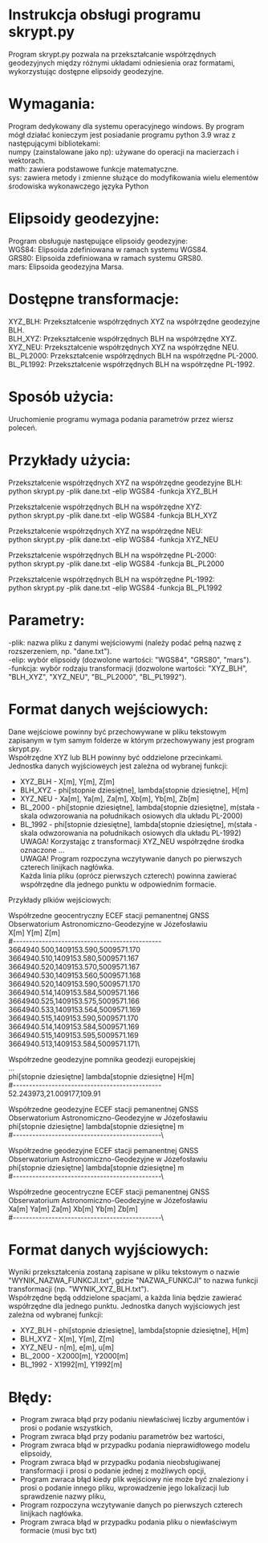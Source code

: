 # Instrukcja obsługi programu skrypt.py
Program skrypt.py pozwala na przekształcanie współrzędnych geodezyjnych między różnymi układami odniesienia oraz formatami, wykorzystując dostępne elipsoidy geodezyjne. 

# Wymagania:
Program dedykowany dla systemu operacyjnego windows. By program mógł działać konieczym jest posiadanie programu python 3.9 wraz z następującymi bibliotekami:\
numpy (zainstalowane jako np): używane do operacji na macierzach i wektorach.\
math: zawiera podstawowe funkcje matematyczne.\
sys: zawiera metody i zmienne służące do modyfikowania wielu elementów środowiska wykonawczego języka Python

# Elipsoidy geodezyjne:
Program obsługuje następujące elipsoidy geodezyjne:\
WGS84: Elipsoida zdefiniowana w ramach systemu WGS84.\
GRS80: Elipsoida zdefiniowana w ramach systemu GRS80.\
mars: Elipsoida geodezyjna Marsa.

# Dostępne transformacje:
XYZ_BLH: Przekształcenie współrzędnych XYZ na współrzędne geodezyjne BLH.\
BLH_XYZ: Przekształcenie współrzędnych BLH na współrzędne XYZ.\
XYZ_NEU: Przekształcenie współrzędnych XYZ na współrzędne NEU.\
BL_PL2000: Przekształcenie współrzędnych BLH na współrzędne PL-2000.\
BL_PL1992: Przekształcenie współrzędnych BLH na współrzędne PL-1992.

# Sposób użycia:
Uruchomienie programu wymaga podania parametrów przez wiersz poleceń.

# Przykłady użycia:

Przekształcenie współrzędnych XYZ na współrzędne geodezyjne BLH:\
python skrypt.py -plik dane.txt -elip WGS84 -funkcja XYZ_BLH

Przekształcenie współrzędnych BLH na współrzędne XYZ:\
python skrypt.py -plik dane.txt -elip WGS84 -funkcja BLH_XYZ

Przekształcenie współrzędnych XYZ na współrzędne NEU:\
python skrypt.py -plik dane.txt -elip WGS84 -funkcja XYZ_NEU

Przekształcenie współrzędnych BLH na współrzędne PL-2000:\
python skrypt.py -plik dane.txt -elip WGS84 -funkcja BL_PL2000

Przekształcenie współrzędnych BLH na współrzędne PL-1992:\
python skrypt.py -plik dane.txt -elip WGS84 -funkcja BL_PL1992

# Parametry:
-plik: nazwa pliku z danymi wejściowymi (należy podać pełną nazwę z rozszerzeniem, np. "dane.txt").\
-elip: wybór elipsoidy (dozwolone wartości: "WGS84", "GRS80", "mars").\
-funkcja: wybór rodzaju transformacji (dozwolone wartości: "XYZ_BLH", "BLH_XYZ", "XYZ_NEU", "BL_PL2000", "BL_PL1992").

# Format danych wejściowych:
Dane wejściowe powinny być przechowywane w pliku tekstowym zapisanym w tym samym folderze w którym przechowywany jest program skrypt.py.\
Współrzędne XYZ lub BLH powinny być oddzielone przecinkami.\
Jednostka danych wyjścioweych jest zależna od wybranej funkcji:
- XYZ_BLH - X[m], Y[m], Z[m]
- BLH_XYZ - phi[stopnie dziesiętne], lambda[stopnie dziesiętne], H[m]
- XYZ_NEU - Xa[m], Ya[m], Za[m], Xb[m], Yb[m], Zb[m]
- BL_2000 - phi[stopnie dziesiętne], lambda[stopnie dziesiętne], m(stała - skala odwzorowania na południkach osiowych dla układu PL-2000)
- BL_1992 - phi[stopnie dziesiętne], lambda[stopnie dziesiętne], m(stała - skala odwzorowania na południkach osiowych dla układu PL-1992)
UWAGA! Korzystając z transformacji XYZ_NEU współrzędne środka oznaczone ...\
UWAGA! Program rozpoczyna wczytywanie danych  po pierwszych czterech linijkach nagłówka.\
Każda linia pliku (oprócz pierwszych czterech) powinna zawierać współrzędne dla jednego punktu w odpowiednim formacie.


Przykłady plkiów wejściowych:

Współrzedne geocentryczny ECEF stacji pemanentnej GNSS\
Obserwatorium Astronomiczno-Geodezyjne w Józefosławiu\
  X[m]         Y[m]        Z[m]\
#----------------------------------------------\
3664940.500,1409153.590,5009571.170\
3664940.510,1409153.580,5009571.167\
3664940.520,1409153.570,5009571.167\
3664940.530,1409153.560,5009571.168\
3664940.520,1409153.590,5009571.170\
3664940.514,1409153.584,5009571.166\
3664940.525,1409153.575,5009571.166\
3664940.533,1409153.564,5009571.169\
3664940.515,1409153.590,5009571.170\
3664940.514,1409153.584,5009571.169\
3664940.515,1409153.595,5009571.169\
3664940.513,1409153.584,5009571.171\

Współrzedne geodezyjne pomnika geodezji europejskiej\
...\
  phi[stopnie dziesiętne]         lambda[stopnie dziesiętne]        H[m]\
#----------------------------------------------\
52.243973,21.009177,109.91

Współrzedne geodezyjne ECEF stacji pemanentnej GNSS\
Obserwatorium Astronomiczno-Geodezyjne w Józefosławiu\
  phi[stopnie dziesiętne]         lambda[stopnie dziesiętne]         m\
#----------------------------------------------\

Współrzedne geodezyjne ECEF stacji pemanentnej GNSS\
Obserwatorium Astronomiczno-Geodezyjne w Józefosławiu\
  phi[stopnie dziesiętne]         lambda[stopnie dziesiętne]         m\
#----------------------------------------------\

Współrzedne geocentryczne ECEF stacji pemanentnej GNSS\
Obserwatorium Astronomiczno-Geodezyjne w Józefosławiu\
  Xa[m]         Ya[m]         Za[m]        Xb[m]         Yb[m]         Zb[m]\
#----------------------------------------------\



# Format danych wyjściowych:
Wyniki przekształcenia zostaną zapisane w pliku tekstowym o nazwie "WYNIK_NAZWA_FUNKCJI.txt", gdzie "NAZWA_FUNKCJI" to nazwa funkcji transformacji (np. "WYNIK_XYZ_BLH.txt").\
Współrzędne będą oddzielone spacjami, a każda linia będzie zawierać współrzędne dla jednego punktu.
Jednostka danych wyjściowych jest zależna od wybranej funkcji:
- XYZ_BLH - phi[stopnie dziesiętne], lambda[stopnie dziesiętne], H[m]
- BLH_XYZ - X[m], Y[m], Z[m]
- XYZ_NEU - n[m], e[m], u[m]
- BL_2000 - X2000[m], Y2000[m]
- BL_1992 - X1992[m], Y1992[m]


# Błędy:
- Program zwraca błąd przy podaniu niewłaściwej liczby argumentów i prosi o podanie wszystkich,
- Program zwraca błąd przy podaniu parametrów bez wartości,
- Program zwraca błąd w przypadku podania nieprawidłowego modelu elipsoidy,
- Program zwraca błąd w przypadku podania nieobsługiwanej transformacji i prosi o podanie jednej z możliwych opcji,
- Program zwraca błąd kiedy plik wejściowy nie może być znaleziony i prosi o podanie innego pliku, wprowadzenie jego lokalizacji lub sprawdzenie nazwy pliku,
- Program rozpoczyna wczytywanie danych  po pierwszych czterech linijkach nagłówka.
- Program zwraca błąd w przypadku podania pliku o niewłaściwym formacie (musi byc txt)


